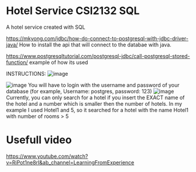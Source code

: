 # Hotel Service CSI2132 SQL 
 A hotel service created with SQL

https://mkyong.com/jdbc/how-do-connect-to-postgresql-with-jdbc-driver-java/
How to install the api that will connect to the databae with java.

https://www.postgresqltutorial.com/postgresql-jdbc/call-postgresql-stored-function/
example of how its used

INSTRUCTIONS:
![image](https://user-images.githubusercontent.com/113477833/229259553-eb12b254-51b3-486d-bafd-80d88b5a365b.png)


![image](https://user-images.githubusercontent.com/113709937/222928067-0868b2a3-ac2d-4145-a8b1-eec228182592.png)
You will have to login with the username and password of your database (for example, Username: postgres, password: 123)
![image](https://user-images.githubusercontent.com/113709937/222928121-e8c88737-ff62-42d8-8973-a45728a7c78b.png)
Currently, you can only search for a hotel if you insert the EXACT name of the hotel and a number which is smaller then the number of hotels. In my example I used Hotel1 and 5, so it searched for a hotel with the name Hotel1 with number of rooms > 5

# Usefull video
https://www.youtube.com/watch?v=RiPot1ne8rI&ab_channel=LearningFromExperience
